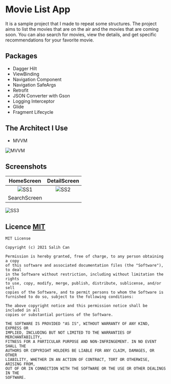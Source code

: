 
# Movie List App

It is a sample project that I made to repeat some structures. The project aims to list the movies that are on the air and the movies that are coming soon. 
You can also search for movies, view the details, and get specific recommendations for your favorite movie.
## Packages

- Dagger Hilt
- ViewBinding
- Navigation Component
- Navigation SafeArgs
- Retrofit
- JSON Converter with Gson
- Logging Interceptor
- Glide
- Fragment Lifecycle

## The Architect I Use

- MVVM


![MVVM](https://koenig-media.raywenderlich.com/uploads/2018/04/MVVM_Diagram-480x197.png)
## Screenshots

HomeScreen             |  DetailScreen
:-------------------------:|:-------------------------:
![SS1](https://i.ibb.co/4dqRjLn/3f7de20c-3d37-439e-afca-f0f99944e724.png) | ![SS2](https://i.ibb.co/NLVK5yX/b1e55d8c-1aa8-4319-b292-d24fae337d4f.png)
SearchScreen             |  
![SS3](https://i.ibb.co/MfkTwxm/ccc60bd2-af29-49cd-91a4-d078796a7008.png)


## Licence [MIT](https://choosealicense.com/licenses/mit/)

```
MIT License

Copyright (c) 2021 Salih Can

Permission is hereby granted, free of charge, to any person obtaining a copy
of this software and associated documentation files (the "Software"), to deal
in the Software without restriction, including without limitation the rights
to use, copy, modify, merge, publish, distribute, sublicense, and/or sell
copies of the Software, and to permit persons to whom the Software is
furnished to do so, subject to the following conditions:

The above copyright notice and this permission notice shall be included in all
copies or substantial portions of the Software.

THE SOFTWARE IS PROVIDED "AS IS", WITHOUT WARRANTY OF ANY KIND, EXPRESS OR
IMPLIED, INCLUDING BUT NOT LIMITED TO THE WARRANTIES OF MERCHANTABILITY,
FITNESS FOR A PARTICULAR PURPOSE AND NON-INFRINGEMENT. IN NO EVENT SHALL THE
AUTHORS OR COPYRIGHT HOLDERS BE LIABLE FOR ANY CLAIM, DAMAGES, OR OTHER
LIABILITY, WHETHER IN AN ACTION OF CONTRACT, TORT OR OTHERWISE, ARISING FROM,
OUT OF OR IN CONNECTION WITH THE SOFTWARE OR THE USE OR OTHER DEALINGS IN THE
SOFTWARE.
```